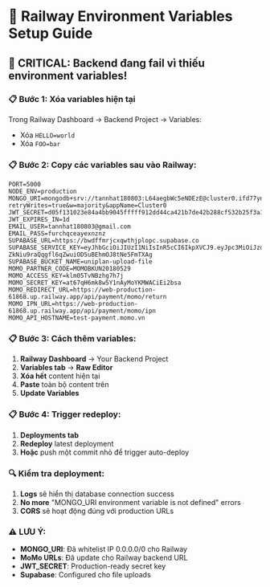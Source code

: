 # 🚀 Railway Environment Variables Setup Guide

## 🚨 CRITICAL: Backend đang fail vì thiếu environment variables!

### **📋 Bước 1: Xóa variables hiện tại**
Trong Railway Dashboard → Backend Project → Variables:
- Xóa `HELLO=world`
- Xóa `FOO=bar`

### **📋 Bước 2: Copy các variables sau vào Railway:**

```env
PORT=5000
NODE_ENV=production
MONGO_URI=mongodb+srv://tannhat180803:L64aegbWc5eNDEzE@cluster0.ifd77yn.mongodb.net/uniplan?retryWrites=true&w=majority&appName=Cluster0
JWT_SECRET=d05f131023e84a4bb9045fffff912dd44ca421b7de42b288cf532b25f3a193d9
JWT_EXPIRES_IN=1d
EMAIL_USER=tannhat180803@gmail.com
EMAIL_PASS=furchqceayexnznz
SUPABASE_URL=https://bwdffmrjcxqwthjplopc.supabase.co
SUPABASE_SERVICE_KEY=eyJhbGciOiJIUzI1NiIsInR5cCI6IkpXVCJ9.eyJpc3MiOiJzdXBhYmFzZSIsInJlZiI6ImJ3ZGZmbXJqY3hxd3RoanBsb3BjIiwicm9sZSI6InNlcnZpY2Vfcm9sZSIsImlhdCI6MTc0OTI4MjYyOCwiZXhwIjoyMDY0ODU4NjI4fQ.KF-ZkNiu9raQqgfl6qZwuiOD5uBEhmOJ8tNe5FmTXAg
SUPABASE_BUCKET_NAME=uniplan-upload-file
MOMO_PARTNER_CODE=MOMOBKUN20180529
MOMO_ACCESS_KEY=klm05TvNBzhg7h7j
MOMO_SECRET_KEY=at67qH6mk8w5Y1nAyMoYKMWACiEi2bsa
MOMO_REDIRECT_URL=https://web-production-61868.up.railway.app/api/payment/momo/return
MOMO_IPN_URL=https://web-production-61868.up.railway.app/api/payment/momo/ipn
MOMO_API_HOSTNAME=test-payment.momo.vn
```

### **📋 Bước 3: Cách thêm variables:**
1. **Railway Dashboard** → Your Backend Project
2. **Variables tab** → **Raw Editor**
3. **Xóa hết** content hiện tại
4. **Paste** toàn bộ content trên
5. **Update Variables**

### **📋 Bước 4: Trigger redeploy:**
1. **Deployments tab**
2. **Redeploy** latest deployment
3. **Hoặc** push một commit nhỏ để trigger auto-deploy

### **🔍 Kiểm tra deployment:**
1. **Logs** sẽ hiển thị database connection success
2. **No more** "MONGO_URI environment variable is not defined" errors
3. **CORS** sẽ hoạt động đúng với production URLs

### **⚠️ LƯU Ý:**
- **MONGO_URI**: Đã whitelist IP 0.0.0.0/0 cho Railway
- **MoMo URLs**: Đã update cho Railway backend URL
- **JWT_SECRET**: Production-ready secret key
- **Supabase**: Configured cho file uploads
